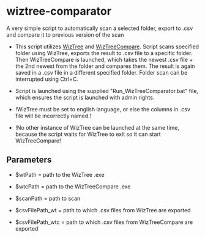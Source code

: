 # wiztree-comparator
A very simple script to automatically scan a selected folder, export to .csv and compare it to previous version of the scan

- This script utilizes [WizTree](https://diskanalyzer.com/) and [WizTreeCompare](https://github.com/AlphaDelta/WizTreeCompare). Script scans specified folder using WizTree, exports the result to .csv file to a specific folder. Then WizTreeCompare is launched, which takes the newest .csv file + the 2nd newest from the folder and compares them. The result is again saved in a .csv file in a different specified folder. Folder scan can be interrupted using Ctrl+C. 

- Script is launched using the supplied "Run_WizTreeComparator.bat" file, which ensures the script is launched with admin rights.

- !WizTree must be set to english language, or else the columns in .csv file will be incorrectly named.!
- !No other instance of WizTree can be launched at the same time, because the script waits for WizTree to exit so it can start WizTreeCompare!

## Parameters
- $wtPath = path to the WizTree .exe
- $wtcPath = path to the WizTreeCompare .exe
- $scanPath = path to scan

- $csvFilePath_wt = path to which .csv files from WizTree are exported
- $csvFilePath_wtc = path to which .csv files from WizTreeCompare are exported
